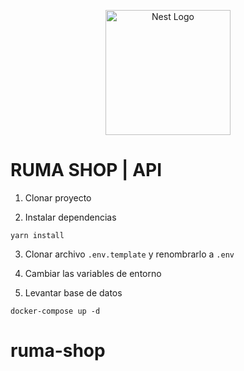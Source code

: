 <p align="center">
  <a href="http://nestjs.com/" target="blank"><img src="https://nestjs.com/img/logo-small.svg" width="200" alt="Nest Logo" /></a>
</p>

# RUMA SHOP | API

1. Clonar proyecto

2. Instalar dependencias

```
yarn install
```

3. Clonar archivo `.env.template` y renombrarlo a `.env`

4. Cambiar las variables de entorno

5. Levantar base de datos

```
docker-compose up -d
```
# ruma-shop
